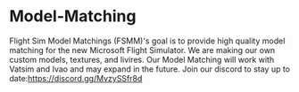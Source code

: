 # Model-Matching
Flight Sim Model Matchings (FSMM)'s goal is to provide high quality model matching for the new Microsoft Flight Simulator. 
We are making our own custom models, textures, and livires. 
Our Model Matching will work with Vatsim and Ivao and may expand in the future. 
Join our discord to stay up to date:https://discord.gg/MvzySSfr8d
